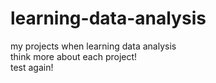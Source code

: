# learning-data-analysis
my projects when learning data analysis     
think more about each project!  
test again!

